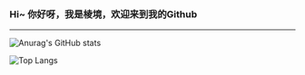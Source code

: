 ### Hi~ 你好呀，我是棱境，欢迎来到我的Github
---
<!--
**superlovelace/superlovelace** is a ✨ _special_ ✨ repository because its `README.md` (this file) appears on your GitHub profile.

Here are some ideas to get you started:

- 🔭 I’m currently working on ...
- 🌱 I’m currently learning ...
- 👯 I’m looking to collaborate on ...
- 🤔 I’m looking for help with ...
- 💬 Ask me about ...
- 📫 How to reach me: ...
- 😄 Pronouns: ...
- ⚡ Fun fact: ...
-->

<!--
<a href="#">
    <img align="center" height="170" src="https://github-readme-stats-sigma-five.vercel.app/api?username=superlovelace&show_icons=true&layout=compact&title_color=5FABEE&icon_color=5FABEE&text_color=D6E7FF&bg_color=030314&border_color=D6E7FF"/>
</a>&nbsp;
<a href="#">
    <img align="center" height="170" src="https://github-readme-stats-sigma-five.vercel.app/api/top-langs/?username=superlovelace&layout=compact&title_color=5FABEE&icon_color=5FABEE&text_color=D6E7FF&bg_color=030314&border_color=D6E7FF"/>
</a>
-->
![Anurag's GitHub stats](https://github-readme-stats-sigma-five.vercel.app/api?username=superlovelace&count_private=true&show_icons=true&title_color=5FABEE&icon_color=5FABEE&text_color=D6E7FF&bg_color=030314&border_color=D6E7FF)

![Top Langs](https://github-readme-stats-sigma-five.vercel.app/api/top-langs/?username=superlovelace&layout=compact&title_color=5FABEE&icon_color=5FABEE&text_color=D6E7FF&bg_color=030314&border_color=D6E7FF)


